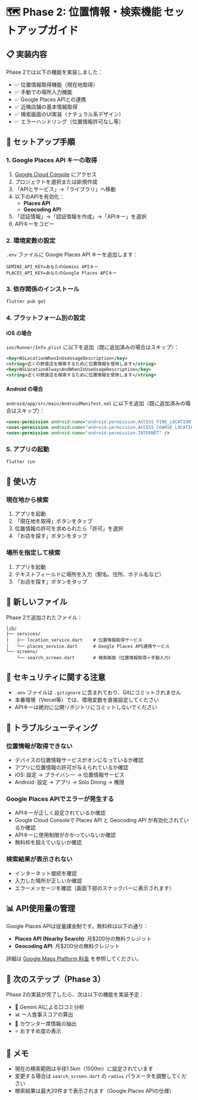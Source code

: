 # 🗺️ Phase 2: 位置情報・検索機能 セットアップガイド

## 📋 実装内容

Phase 2では以下の機能を実装しました：

- ✅ 位置情報取得機能（現在地取得）
- ✅ 手動での場所入力機能
- ✅ Google Places APIとの連携
- ✅ 近隣店舗の基本情報取得
- ✅ 検索画面のUI実装（ナチュラル系デザイン）
- ✅ エラーハンドリング（位置情報許可なし等）

## 🔧 セットアップ手順

### 1. Google Places API キーの取得

1. [Google Cloud Console](https://console.cloud.google.com/) にアクセス
2. プロジェクトを選択または新規作成
3. 「APIとサービス」→「ライブラリ」へ移動
4. 以下のAPIを有効化：
   - **Places API**
   - **Geocoding API**
5. 「認証情報」→「認証情報を作成」→「APIキー」を選択
6. APIキーをコピー

### 2. 環境変数の設定

`.env` ファイルに Google Places API キーを追加します：

```env
GEMINI_API_KEY=あなたのGemini APIキー
PLACES_API_KEY=あなたのGoogle Places APIキー
```

### 3. 依存関係のインストール

```bash
flutter pub get
```

### 4. プラットフォーム別の設定

#### iOS の場合

`ios/Runner/Info.plist` に以下を追加（既に追加済みの場合はスキップ）：

```xml
<key>NSLocationWhenInUseUsageDescription</key>
<string>近くの飲食店を検索するために位置情報を使用します</string>
<key>NSLocationAlwaysAndWhenInUseUsageDescription</key>
<string>近くの飲食店を検索するために位置情報を使用します</string>
```

#### Android の場合

`android/app/src/main/AndroidManifest.xml` に以下を追加（既に追加済みの場合はスキップ）：

```xml
<uses-permission android:name="android.permission.ACCESS_FINE_LOCATION" />
<uses-permission android:name="android.permission.ACCESS_COARSE_LOCATION" />
<uses-permission android:name="android.permission.INTERNET" />
```

### 5. アプリの起動

```bash
flutter run
```

## 📱 使い方

### 現在地から検索

1. アプリを起動
2. 「現在地を取得」ボタンをタップ
3. 位置情報の許可を求められたら「許可」を選択
4. 「お店を探す」ボタンをタップ

### 場所を指定して検索

1. アプリを起動
2. テキストフィールドに場所を入力（駅名、住所、ホテル名など）
3. 「お店を探す」ボタンをタップ

## 🎨 新しいファイル

Phase 2で追加されたファイル：

```
lib/
├── services/
│   ├── location_service.dart    # 位置情報取得サービス
│   └── places_service.dart      # Google Places API連携サービス
└── screens/
    └── search_screen.dart       # 検索画面（位置情報取得＋手動入力）
```

## 🔐 セキュリティに関する注意

- `.env` ファイルは `.gitignore` に含まれており、Gitにコミットされません
- 本番環境（Vercel等）では、環境変数を直接設定してください
- APIキーは絶対に公開リポジトリにコミットしないでください

## 🐛 トラブルシューティング

### 位置情報が取得できない

- デバイスの位置情報サービスがオンになっているか確認
- アプリに位置情報の許可が与えられているか確認
- iOS: 設定 → プライバシー → 位置情報サービス
- Android: 設定 → アプリ → Solo Dining → 権限

### Google Places APIでエラーが発生する

- APIキーが正しく設定されているか確認
- Google Cloud Consoleで Places API と Geocoding API が有効化されているか確認
- APIキーに使用制限がかかっていないか確認
- 無料枠を超えていないか確認

### 検索結果が表示されない

- インターネット接続を確認
- 入力した場所が正しいか確認
- エラーメッセージを確認（画面下部のスナックバーに表示されます）

## 📊 API使用量の管理

Google Places APIは従量課金制です。無料枠は以下の通り：

- **Places API (Nearby Search)**: 月$200分の無料クレジット
- **Geocoding API**: 月$200分の無料クレジット

詳細は [Google Maps Platform 料金](https://mapsplatform.google.com/pricing/) を参照してください。

## 🚀 次のステップ（Phase 3）

Phase 2の実装が完了したら、次は以下の機能を実装予定：

- 🤖 Gemini AIによる口コミ分析
- 📊 一人食事スコアの算出
- 🎯 カウンター席情報の抽出
- ⭐ おすすめ度の表示

## 📝 メモ

- 現在の検索範囲は半径1.5km（1500m）に設定されています
- 変更する場合は `search_screen.dart` の `radius` パラメータを調整してください
- 検索結果は最大20件まで表示されます（Google Places APIの仕様）

